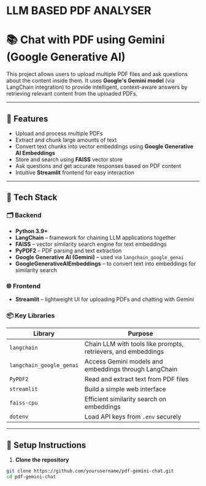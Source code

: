 # LLM BASED PDF ANALYSER
# 📚 Chat with PDF using Gemini (Google Generative AI)

This project allows users to upload multiple PDF files and ask questions about the content inside them. It uses **Google's Gemini model** (via LangChain integration) to provide intelligent, context-aware answers by retrieving relevant content from the uploaded PDFs.

---

## 🚀 Features

- Upload and process multiple PDFs
- Extract and chunk large amounts of text
- Convert text chunks into vector embeddings using **Google Generative AI Embeddings**
- Store and search using **FAISS** vector store
- Ask questions and get accurate responses based on PDF content
- Intuitive **Streamlit** frontend for easy interaction

---

## 🧠 Tech Stack

### 🗂 Backend
- **Python 3.9+**
- **LangChain** – framework for chaining LLM applications together
- **FAISS** – vector similarity search engine for text embeddings
- **PyPDF2** – PDF parsing and text extraction
- **Google Generative AI (Gemini)** – used via `langchain_google_genai`
- **GoogleGenerativeAIEmbeddings** – to convert text into embeddings for similarity search

### 🌐 Frontend
- **Streamlit** – lightweight UI for uploading PDFs and chatting with Gemini

### 📦 Key Libraries

| Library                   | Purpose                                                                 |
|---------------------------|-------------------------------------------------------------------------|
| `langchain`               | Chain LLM with tools like prompts, retrievers, and embeddings           |
| `langchain_google_genai` | Access Gemini models and embeddings through LangChain                    |
| `PyPDF2`                  | Read and extract text from PDF files                                    |
| `streamlit`               | Build a simple web interface                                            |
| `faiss-cpu`               | Efficient similarity search on embeddings                               |
| `dotenv`                  | Load API keys from `.env` securely                                      |

---

## 🔑 Setup Instructions

1. **Clone the repository**

```bash
git clone https://github.com/yourusername/pdf-gemini-chat.git
cd pdf-gemini-chat

